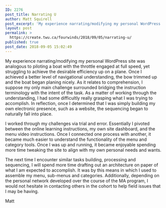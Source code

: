 ```yaml
---
ID: 2276
post_title: Narrating U
author: Matt Squirell
post_excerpt: 'My experience narrating/modifying my personal WordPress site was analogous to piloting a boat with the throttle engaged at full speed, yet struggling to achieve the desirable efficiency up on a plane. Once I achieved a better level of navigational understanding, the bow trimmed up and the boat began planing nicely. As it relates to comprehension, &hellip; <p><a href="https://create.twu.ca/fourwinds/2018/09/05/narrating-u/">Continue reading<span> "Narrating U"</span></a></p>'
layout: post
permalink: >
  https://create.twu.ca/fourwinds/2018/09/05/narrating-u/
published: true
post_date: 2018-09-05 15:02:49
---
```

My experience narrating/modifying my personal WordPress site was analogous to piloting a boat with the throttle engaged at full speed, yet struggling to achieve the desirable efficiency up on a plane. Once I achieved a better level of navigational understanding, the bow trimmed up and the boat began planing nicely. As it relates to comprehension, I suppose my only main challenge surrounded bridging the instruction terminology with the intent of the task. As a matter of working through the understanding, I had some difficultly really grasping what I was trying to accomplish. In reflection, once I determined that I was simply building my own electronic presence, such as a website, the sequencing began to naturally fall into place.

I worked through my challenges via trial and error. Essentially I pivoted between the online learning instructions, my own site dashboard, and the menu video instructions. Once I connected one process with another, it became much easier to understand the functionality of the menu and category tools. Once I was up and running, it became enjoyable spending more time tweaking the site to align with my own personal needs and wants.

The next time I encounter similar tasks building, processing and sequencing, I will spend more time drafting out an architecture on paper of what I am expected to accomplish. It was by this means in which I used to assemble my menu, sub-menus and categories. Additionally, depending on the personal network developed over the course of the MA program, I would not hesitate in contacting others in the cohort to help field issues that I may be having.

Matt

&nbsp;